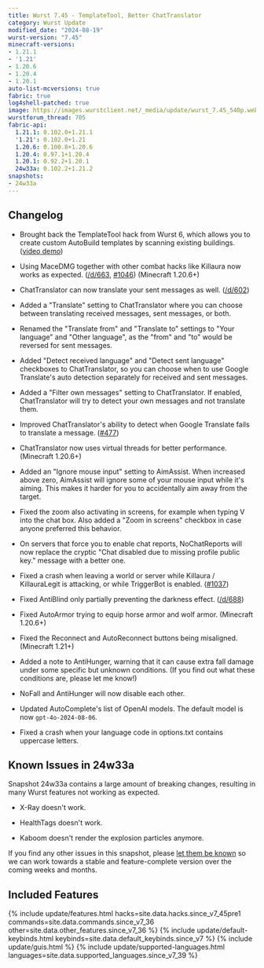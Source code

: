 ```yaml
---
title: Wurst 7.45 - TemplateTool, Better ChatTranslator
category: Wurst Update
modified_date: "2024-08-19"
wurst-version: "7.45"
minecraft-versions:
- 1.21.1
- '1.21'
- 1.20.6
- 1.20.4
- 1.20.1
auto-list-mcversions: true
fabric: true
log4shell-patched: true
image: https://images.wurstclient.net/_media/update/wurst_7.45_540p.webp
wurstforum_thread: 705
fabric-api:
  1.21.1: 0.102.0+1.21.1
  '1.21': 0.102.0+1.21
  1.20.6: 0.100.8+1.20.6
  1.20.4: 0.97.1+1.20.4
  1.20.1: 0.92.2+1.20.1
  24w33a: 0.102.2+1.21.2
snapshots:
- 24w33a
---
```

## Changelog

- Brought back the TemplateTool hack from Wurst 6, which allows you to create custom AutoBuild templates by scanning existing buildings. ([video demo](https://youtu.be/xLaTu0wBTdw))

- Using MaceDMG together with other combat hacks like Killaura now works as expected. ([/d/663](https://wurstforum.net/d/663), [#1046](https://github.com/Wurst-Imperium/Wurst7/issues/1046)) (Minecraft 1.20.6+)

- ChatTranslator can now translate your sent messages as well. ([/d/602](https://wurstforum.net/d/602))

- Added a "Translate" setting to ChatTranslator where you can choose between translating received messages, sent messages, or both.

- Renamed the "Translate from" and "Translate to" settings to "Your language" and "Other language", as the "from" and "to" would be reversed for sent messages.

- Added "Detect received language" and "Detect sent language" checkboxes to ChatTranslator, so you can choose when to use Google Translate's auto detection separately for received and sent messages.

- Added a "Filter own messages" setting to ChatTranslator. If enabled, ChatTranslator will try to detect your own messages and not translate them.

- Improved ChatTranslator's ability to detect when Google Translate fails to translate a message. ([#477](https://github.com/Wurst-Imperium/Wurst7/pull/477))

- ChatTranslator now uses virtual threads for better performance. (Minecraft 1.20.6+)

- Added an "Ignore mouse input" setting to AimAssist. When increased above zero, AimAssist will ignore some of your mouse input while it's aiming. This makes it harder for you to accidentally aim away from the target.

- Fixed the zoom also activating in screens, for example when typing V into the chat box. Also added a "Zoom in screens" checkbox in case anyone preferred this behavior.

- On servers that force you to enable chat reports, NoChatReports will now replace the cryptic "Chat disabled due to missing profile public key." message with a better one.

- Fixed a crash when leaving a world or server while Killaura / KillauraLegit is attacking, or while TriggerBot is enabled. ([#1037](https://github.com/Wurst-Imperium/Wurst7/pull/1037))

- Fixed AntiBlind only partially preventing the darkness effect. ([/d/688](https://wurstforum.net/d/688))

- Fixed AutoArmor trying to equip horse armor and wolf armor. (Minecraft 1.20.6+)

- Fixed the Reconnect and AutoReconnect buttons being misaligned. (Minecraft 1.21+)

- Added a note to AntiHunger, warning that it can cause extra fall damage under some specific but unknown conditions. (If you find out what these conditions are, please let me know!)

- NoFall and AntiHunger will now disable each other.

- Updated AutoComplete's list of OpenAI models. The default model is now `gpt-4o-2024-08-06`.

- Fixed a crash when your language code in options.txt contains uppercase letters.

## Known Issues in 24w33a

Snapshot 24w33a contains a large amount of breaking changes, resulting in many Wurst features not working as expected.

- X-Ray doesn't work.

- HealthTags doesn't work.

- Kaboom doesn't render the explosion particles anymore.

If you find any other issues in this snapshot, please [let them be known](https://wurstforum.net/t/bugs-snapshots) so we can work towards a stable and feature-complete version over the coming weeks and months.

## Included Features

{% include update/features.html hacks=site.data.hacks.since_v7_45pre1 commands=site.data.commands.since_v7_36 other=site.data.other_features.since_v7_36 %}
{% include update/default-keybinds.html keybinds=site.data.default_keybinds.since_v7 %}
{% include update/guis.html %}
{% include update/supported-languages.html languages=site.data.supported_languages.since_v7_39 %}
